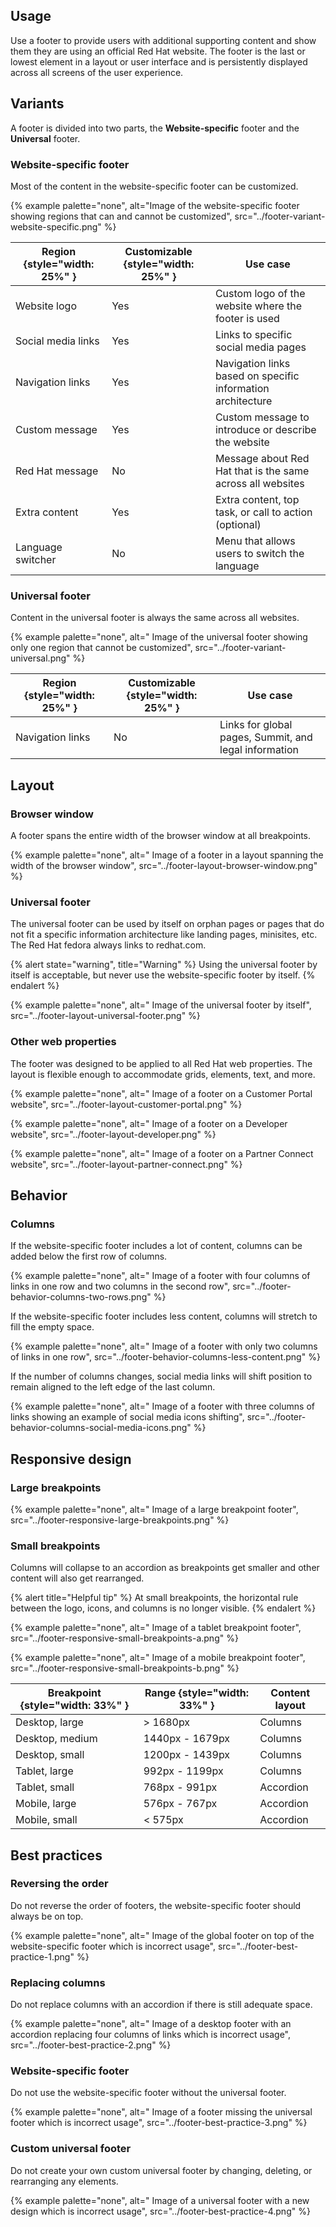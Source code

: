 ## Usage

Use a footer to provide users with additional supporting content and show them 
they are using an official Red Hat website. The footer is the last or lowest 
element in a layout or user interface and is persistently displayed across all 
screens of the user experience.

## Variants

A footer is divided into two parts, the **Website-specific** footer and the 
**Universal** footer.

### Website-specific footer 
Most of the content in the website-specific footer can be customized.

{% example palette="none",
          alt="Image of the website-specific footer showing regions that can and cannot be customized",
          src="../footer-variant-website-specific.png" %}

| Region {style="width: 25%" } | Customizable {style="width: 25%" } | Use case                                                    |
| ---------------------------- | ---------------------------------- | ----------------------------------------------------------- |
| Website logo                 | Yes                                | Custom logo of the website where the footer is used         |
| Social media links           | Yes                                | Links to specific social media pages                        |
| Navigation links             | Yes                                | Navigation links based on specific information architecture |
| Custom message               | Yes                                | Custom message to introduce or describe the website         |
| Red Hat message              | No                                 | Message about Red Hat that is the same across all websites  |
| Extra content                | Yes                                | Extra content, top task, or call to action (optional)       |
| Language switcher            | No                                 | Menu that allows users to switch the language               |


### Universal footer 
Content in the universal footer is always the same across all websites.

{% example palette="none",
          alt=" Image of the universal footer showing only one region that cannot be customized",
          src="../footer-variant-universal.png" %}

| Region {style="width: 25%" } | Customizable {style="width: 25%" } | Use case                                              |
| ---------------------------- | ---------------------------------- | ----------------------------------------------------- |
| Navigation links             | No                                 | Links for global pages, Summit, and legal information |

## Layout
### Browser window
A footer spans the entire width of the browser window at all breakpoints.

{% example palette="none",
          alt=" Image of a footer in a layout spanning the width of the browser window",
          src="../footer-layout-browser-window.png" %}

### Universal footer

The universal footer can be used by itself on orphan pages or pages that do not 
fit a specific information architecture like landing pages, minisites, etc. The 
Red Hat fedora always links to redhat.com.


{% alert state="warning", title="Warning" %}
Using the universal footer by itself is acceptable, but never use the 
website-specific footer by itself.
{% endalert %}

{% example palette="none",
          alt=" Image of the universal footer by itself",
          src="../footer-layout-universal-footer.png" %}

### Other web properties

The footer was designed to be applied to all Red Hat web properties. The layout 
is flexible enough to accommodate grids, elements, text, and more.

{% example palette="none",
          alt=" Image of a footer on a Customer Portal website",
          src="../footer-layout-customer-portal.png" %}

{% example palette="none",
          alt=" Image of a footer on a Developer website",
          src="../footer-layout-developer.png" %}

{% example palette="none",
          alt=" Image of a footer on a Partner Connect website",
          src="../footer-layout-partner-connect.png" %}

## Behavior

### Columns

If the website-specific footer includes a lot of content, columns can be added 
below the first row of columns.

{% example palette="none",
          alt=" Image of a footer with four columns of links in one row and two columns in the second row",
          src="../footer-behavior-columns-two-rows.png" %}

If the website-specific footer includes less content, columns will stretch to 
fill the empty space.

{% example palette="none",
          alt=" Image of a footer with only two columns of links in one row",
          src="../footer-behavior-columns-less-content.png" %}

If the number of columns changes, social media links will shift position to 
remain aligned to the left edge of the last column.

{% example palette="none",
          alt=" Image of a footer with three columns of links showing an example of social media icons shifting",
          src="../footer-behavior-columns-social-media-icons.png" %}

## Responsive design

### Large breakpoints

{% example palette="none",
          alt=" Image of a large breakpoint footer",
          src="../footer-responsive-large-breakpoints.png" %}

### Small breakpoints

Columns will collapse to an accordion as breakpoints get smaller and other 
content will also get rearranged.

{% alert title="Helpful tip" %}
At small breakpoints, the horizontal rule between the logo, icons, and columns 
is no longer visible.
{% endalert %}

{% example palette="none",
          alt=" Image of a tablet breakpoint footer",
          src="../footer-responsive-small-breakpoints-a.png" %}

{% example palette="none",
          alt=" Image of a mobile breakpoint footer",
          src="../footer-responsive-small-breakpoints-b.png" %}


| Breakpoint {style="width: 33%" } | Range {style="width: 33%" } | Content layout |
| -------------------------------- | --------------------------- | -------------- |
| Desktop, large                   | > 1680px                    | Columns        |
| Desktop, medium                  | 1440px - 1679px             | Columns        |
| Desktop, small                   | 1200px - 1439px             | Columns        |
| Tablet, large                    | 992px - 1199px              | Columns        |
| Tablet, small                    | 768px - 991px               | Accordion      |
| Mobile, large                    | 576px - 767px               | Accordion      |
| Mobile, small                    | < 575px                     | Accordion      |

## Best practices
### Reversing the order

Do not reverse the order of footers, the website-specific footer should always 
be on top.

{% example palette="none",
          alt=" Image of the global footer on top of the website-specific footer which is incorrect usage",
          src="../footer-best-practice-1.png" %}

### Replacing columns

Do not replace columns with an accordion if there is still adequate space.

{% example palette="none",
          alt=" Image of a desktop footer with an accordion replacing four columns of links which is incorrect usage",
          src="../footer-best-practice-2.png" %}

### Website-specific footer

Do not use the website-specific footer without the universal footer.

{% example palette="none",
          alt=" Image of a footer missing the universal footer which is incorrect usage",
          src="../footer-best-practice-3.png" %}

### Custom universal footer

Do not create your own custom universal footer by changing, deleting, or 
rearranging any elements.

{% example palette="none",
          alt=" Image of a universal footer with a new design which is incorrect usage",
          src="../footer-best-practice-4.png" %}

